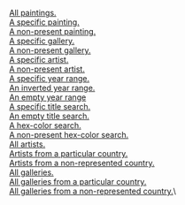 [All paintings.](https://cyan-wise-xenoposeidon.glitch.me/api/paintings)\
[A specific painting.](https://cyan-wise-xenoposeidon.glitch.me/api/painting/512)\
[A non-present painting.](https://cyan-wise-xenoposeidon.glitch.me/api/painting/5555)\
[A specific gallery.](https://cyan-wise-xenoposeidon.glitch.me/api/painting/gallery/51)\
[A non-present gallery.](https://cyan-wise-xenoposeidon.glitch.me/api/painting/gallery/555)\
[A specific artist.](https://cyan-wise-xenoposeidon.glitch.me/api/painting/artist/19)\
[A non-present artist.](https://cyan-wise-xenoposeidon.glitch.me/api/painting/artist/1919)\
[A specific year range.](https://cyan-wise-xenoposeidon.glitch.me/api/painting/year/1900/2000)\
[An inverted year range.](https://cyan-wise-xenoposeidon.glitch.me/api/painting/year/2000/1900)\
[An empty year range](https://cyan-wise-xenoposeidon.glitch.me/api/painting/year/2100/2200)\
[A specific title search.](https://cyan-wise-xenoposeidon.glitch.me/api/painting/title/text/Mother)\
[An empty title search.](https://cyan-wise-xenoposeidon.glitch.me/api/painting/title/text/Elephant)\
[A hex-color search.](https://cyan-wise-xenoposeidon.glitch.me/api/painting/color/402F18)\
[A non-present hex-color search.](https://https://cyan-wise-xenoposeidon.glitch.me/api/painting/color/FFFFFF)\
[All artists.](https://cyan-wise-xenoposeidon.glitch.me/api/artists)\
[Artists from a particular country.](https://cyan-wise-xenoposeidon.glitch.me/api/artists/UK)\
[Artists from a non-represented country.](https://https://cyan-wise-xenoposeidon.glitch.me/api/artists/Canada)\
[All galleries.](https://cyan-wise-xenoposeidon.glitch.me/api/galleries)\
[All galleries from a particular country.](https://cyan-wise-xenoposeidon.glitch.me/api/galleries/USA)\
[All galleries from a non-represented country.](https://cyan-wise-xenoposeidon.glitch.me/api/galleries/Botswana)\
